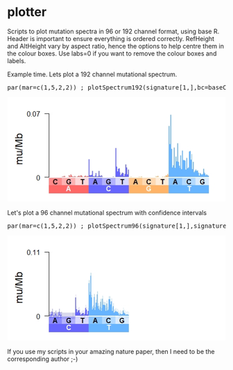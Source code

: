 # plotter
Scripts to plot mutation spectra in 96 or 192 channel format, using base R. Header is important to ensure everything is ordered correctly. RefHeight and AltHeight vary by aspect ratio, hence the options to help centre them in the colour boxes. Use labs=0 if you want to remove the colour boxes and labels.

Example time. Lets plot a 192 channel mutational spectrum.
<pre>
par(mar=c(1,5,2,2)) ; plotSpectrum192(signature[1,],bc=baseCol,labs = 1,yUpperBound = 0.07, yLowerBound = 0,labScale = 1,ylab="mu/Mb",RefHeight=-1.1,AltHeight=-2.15)
</pre>

![alt text](https://github.com/CraigJAnderson/plotter/blob/main/example_192_spectra.jpeg)

Let's plot a 96 channel mutational spectrum with confidence intervals 
<pre>par(mar=c(1,5,2,2)) ; plotSpectrum96(signature[1,],signature_error_bars[1,],bc=baseCol,labs = 1,yUpperBound = 0.11, yLowerBound = 0,labScale = 1,ylab="mu/Mb",RefHeight=-1.1,AltHeight=-1.9) </pre>
![alt text](https://github.com/CraigJAnderson/plotter/blob/main/example_96_spectra.jpeg)

If you use my scripts in your amazing nature paper, then I need to be the corresponding author ;-)
